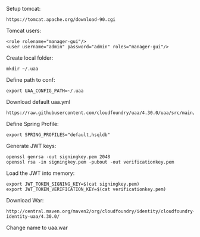 Setup tomcat:
```
https://tomcat.apache.org/download-90.cgi
```

Tomcat users:
```
<role rolename="manager-gui"/>
<user username="admin" password="admin" roles="manager-gui"/>
```

Create local folder:
```
mkdir ~/.uaa
```

Define path to conf:
```
export UAA_CONFIG_PATH=~/.uaa
```

Download default uaa.yml
```
https://raw.githubusercontent.com/cloudfoundry/uaa/4.30.0/uaa/src/main/resources/required_configuration.yml
```

Define Spring Profile:
```
export SPRING_PROFILES="default,hsqldb"
```

Generate JWT keys:
```
openssl genrsa -out signingkey.pem 2048
openssl rsa -in signingkey.pem -pubout -out verificationkey.pem
```

Load the JWT into memory:
```
export JWT_TOKEN_SIGNING_KEY=$(cat signingkey.pem)
export JWT_TOKEN_VERIFICATION_KEY=$(cat verificationkey.pem)
```

Download War:
```
http://central.maven.org/maven2/org/cloudfoundry/identity/cloudfoundry-identity-uaa/4.30.0/
```

Change name to uaa.war

